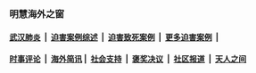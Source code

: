 
### 明慧海外之窗

####  [武汉肺炎](indexes/365.md?t=04130100) &nbsp;|&nbsp;  [迫害案例综述](indexes/328.md?t=04130100) &nbsp;|&nbsp; [迫害致死案例](indexes/277.md?t=04130100)  &nbsp;|&nbsp; [更多迫害案例](indexes/81.md?t=04130100)  &nbsp;|&nbsp; 
####  [时事评论](indexes/19.md?t=04130100) &nbsp;|&nbsp; [海外简讯](indexes/245.md?t=04130100)&nbsp;|&nbsp;  [社会支持](indexes/140.md?t=04130100) &nbsp;|&nbsp; [褒奖决议](indexes/282.md?t=04130100) &nbsp;|&nbsp; [社区报道](indexes/91.md?t=04130100)  &nbsp;|&nbsp; [天人之间](indexes/78.md?t=04130100) 


